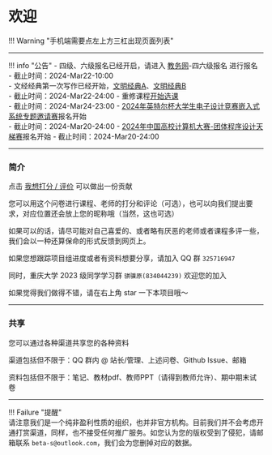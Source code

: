 # 欢迎  
!!! Warning "手机端需要点左上方三杠出现页面列表"  

---
!!! info "公告"
    - 四级、六级报名已经开启，请进入 [教务网](https://my.cqu.edu.cn/workspace/home)-四六级报名 进行报名  
        - 截止时间：2024-Mar22-10:00  
    - 文经经典第一次写作已经开始，[文明经典A](/CQU-openlib/杂项/文明经典写作题目/2023届文明经典A下学期第一次写作题目)、[文明经典B](/CQU-openlib/杂项/文明经典写作题目/2023届文明经典B下学期第一次写作题目)  
        - 截止时间：2024-Mar22-24:00
    - 重修课程[开始选课](http://my.cqu.edu.cn/enroll)  
        - 截止时间：2024-Mar24-23:00
    - [2024年英特尔杯大学生电子设计竞赛嵌入式系统专题邀请赛](https://sxic.cqu.edu.cn/content/news-detail?type=news&params=39e77dc4f7ce496eb3df5b1c15425fd0&menuIds=68,71)报名开始  
        - 截止时间：2024-Mar20-24:00
    - [2024年中国高校计算机大赛-团体程序设计天梯赛](https://sxic.cqu.edu.cn/content/news-detail?type=news&params=ecd98f8138f44d0c9de83a4cec62564a&menuIds=68,71)报名开始
        - 截止时间：2024-Mar20-24:00

---

### 简介
点击 [我想打分 / 评价](https://www.wjx.cn/vm/PdaMJZ4.aspx#) 可以做出一份贡献

您可以用这个问卷进行课程、老师的打分和评论（可选），也可以向我们提出要求，对应位置还会放上您的昵称哦（当然，这也可选）

如果可以的话，请尽可能对自己喜爱的、或者略有厌恶的老师或者课程多评一些，我们会以一种还算保命的形式反馈到网页上。  

如果您想跟踪项目组进度或者有资料想要分享，请加入 QQ 群 `325716947`  

同时，重庆大学 2023 级同学学习群 `骐骥原(834044239)` 欢迎您的加入  

如果觉得我们做得不错，请在右上角 star 一下本项目哦～

---

### 共享
您可以通过各种渠道共享您的各种资料

渠道包括但不限于：QQ 群内 @ 站长/管理、上述问卷、Github Issue、邮箱

资料包括但不限于：笔记、教材pdf、教师PPT（请得到教师允许）、期中期末试卷

---
!!! Failure "提醒"  
    请注意我们是一个纯非盈利性质的组织，也并非官方机构。目前我们并不会考虑开通打赏渠道，同样，也不接受任何推广服务。如您认为您的版权受到了侵犯，请邮箱联系 `beta-s@outlook.com`，我们会为您删掉对应的数据。  